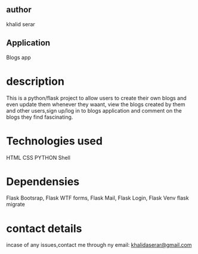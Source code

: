 ## author
khalid serar
## Application 
Blogs app
# description
This is a python/flask project to allow users to create their own blogs and even update them whenever they waant, view the blogs created by them and other users,sign up/log in to blogs application and comment on the blogs they find fascinating.

# Technologies used
HTML
CSS
PYTHON
Shell

# Dependensies
Flask Bootsrap, Flask WTF forms, Flask Mail, Flask Login, Flask Venv
flask migrate

# contact details
incase of any issues,contact me through ny email: khalidaserar@gmail.com



